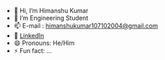- 👋 Hi, I’m <Bold>Himanshu Kumar</Bold>
- 🌱 I’m Engineering Student
- 📫  E-mail : himanshukumar107102004@gmail.com
- 📇 <a href="www.linkedin.com/in/-himanshu-kumar"> LinkedIn </a>
- 😄 Pronouns: He/Him
- ⚡ Fun fact: ...

<!---
ku-himanshu/ku-himanshu is a ✨ special ✨ repository because its `README.md` (this file) appears on your GitHub profile.
You can click the Preview link to take a look at your changes.
--->
